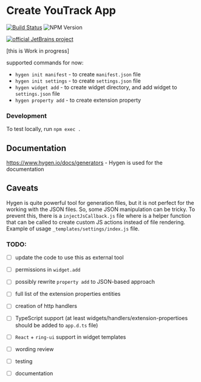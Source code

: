 # Create YouTrack App

[![Build Status][ci-img]][ci-project] ![NPM Version](https://img.shields.io/npm/v/@jetbrains/create-youtrack-app)

[![official JetBrains project](https://jb.gg/badges/official-flat-square.svg)](https://github.com/JetBrains#jetbrains-on-github)

[this is Work in progress]

supported commands for now:
 - `hygen init manifest` - to create `manifest.json` file
 - `hygen init settings` - to create `settings.json` file
 - `hygen widget add` - to create widget directory, and add widget to `settings.json` file
 - `hygen property add` - to create extension property

### Development

To test locally, run `npm exec .`

## Documentation
https://www.hygen.io/docs/generators - Hygen is used for the documentation

## Caveats
Hygen is quite powerful tool for generation files, but it is not perfect for the working with the JSON files. So, some JSON manipulation can be tricky. To prevent this, there is a `injectJsCallback.js` file where is a helper function that can be called to create custom JS actions instead of file rendering. Example of usage `_templates/settings/index.js` file.

### TODO:

 - [ ] update the code to use this as external tool
 - [ ] permissions in `widget.add`
 - [ ] possibly rewrite `property add` to JSON-based approach
 - [ ] full list of the extension properties entities
 - [ ] creation of http handlers
 - [ ] TypeScript support (at least widgets/handlers/extension-propertioes should be added to `app.d.ts` file)
 - [ ] `React` + `ring-ui` support in widget templates
 - [ ] wording review
 - [ ] testing
 - [ ] documentation


[ci-project]: https://teamcity.jetbrains.com/project/JetBrainsUi_YouTrackApps_CreateYouTrackApp
[ci-img]:  https://teamcity.jetbrains.com/app/rest/builds/buildType:JetBrainsUi_YoutrackApps_Checks/statusIcon.svg
